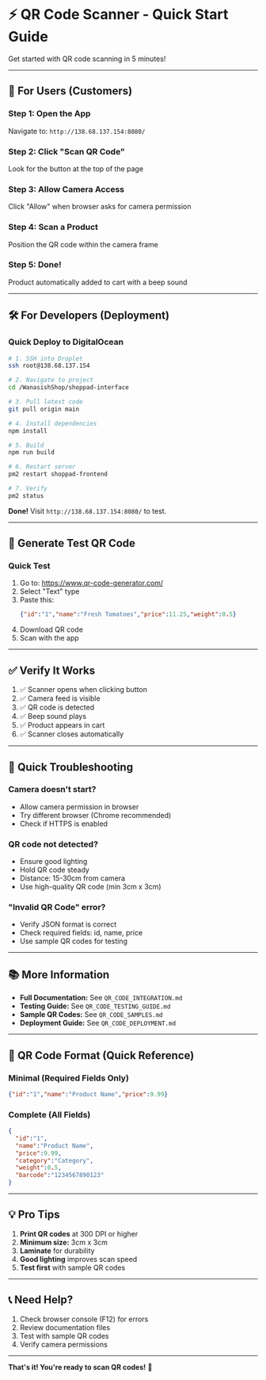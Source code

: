 # ⚡ QR Code Scanner - Quick Start Guide

Get started with QR code scanning in 5 minutes!

---

## 🚀 **For Users (Customers)**

### **Step 1: Open the App**
Navigate to: `http://138.68.137.154:8080/`

### **Step 2: Click "Scan QR Code"**
Look for the button at the top of the page

### **Step 3: Allow Camera Access**
Click "Allow" when browser asks for camera permission

### **Step 4: Scan a Product**
Position the QR code within the camera frame

### **Step 5: Done!**
Product automatically added to cart with a beep sound

---

## 🛠️ **For Developers (Deployment)**

### **Quick Deploy to DigitalOcean**

```bash
# 1. SSH into Droplet
ssh root@138.68.137.154

# 2. Navigate to project
cd /WanasishShop/shoppad-interface

# 3. Pull latest code
git pull origin main

# 4. Install dependencies
npm install

# 5. Build
npm run build

# 6. Restart server
pm2 restart shoppad-frontend

# 7. Verify
pm2 status
```

**Done!** Visit `http://138.68.137.154:8080/` to test.

---

## 📱 **Generate Test QR Code**

### **Quick Test**

1. Go to: https://www.qr-code-generator.com/
2. Select "Text" type
3. Paste this:
   ```json
   {"id":"1","name":"Fresh Tomatoes","price":11.25,"weight":0.5}
   ```
4. Download QR code
5. Scan with the app

---

## ✅ **Verify It Works**

1. ✅ Scanner opens when clicking button
2. ✅ Camera feed is visible
3. ✅ QR code is detected
4. ✅ Beep sound plays
5. ✅ Product appears in cart
6. ✅ Scanner closes automatically

---

## 🐛 **Quick Troubleshooting**

### **Camera doesn't start?**
- Allow camera permission in browser
- Try different browser (Chrome recommended)
- Check if HTTPS is enabled

### **QR code not detected?**
- Ensure good lighting
- Hold QR code steady
- Distance: 15-30cm from camera
- Use high-quality QR code (min 3cm x 3cm)

### **"Invalid QR Code" error?**
- Verify JSON format is correct
- Check required fields: id, name, price
- Use sample QR codes for testing

---

## 📚 **More Information**

- **Full Documentation:** See `QR_CODE_INTEGRATION.md`
- **Testing Guide:** See `QR_CODE_TESTING_GUIDE.md`
- **Sample QR Codes:** See `QR_CODE_SAMPLES.md`
- **Deployment Guide:** See `QR_CODE_DEPLOYMENT.md`

---

## 🎯 **QR Code Format (Quick Reference)**

### **Minimal (Required Fields Only)**
```json
{"id":"1","name":"Product Name","price":9.99}
```

### **Complete (All Fields)**
```json
{
  "id":"1",
  "name":"Product Name",
  "price":9.99,
  "category":"Category",
  "weight":0.5,
  "barcode":"1234567890123"
}
```

---

## 💡 **Pro Tips**

1. **Print QR codes** at 300 DPI or higher
2. **Minimum size:** 3cm x 3cm
3. **Laminate** for durability
4. **Good lighting** improves scan speed
5. **Test first** with sample QR codes

---

## 📞 **Need Help?**

1. Check browser console (F12) for errors
2. Review documentation files
3. Test with sample QR codes
4. Verify camera permissions

---

**That's it! You're ready to scan QR codes!** 🎉

